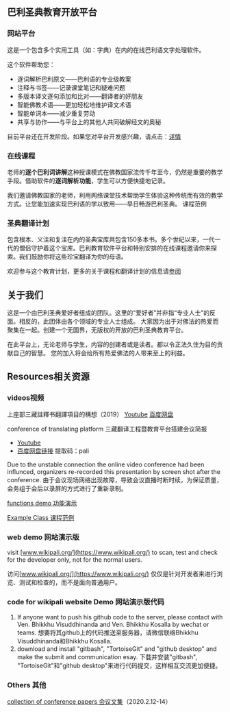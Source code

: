 
## 巴利圣典教育开放平台

### 网站平台

这是一个包含多个实用工具（如：字典）在内的在线巴利语文字处理软件。

这个软件帮助您：
- 逐词解析巴利原文——巴利语的专业级教案
- 注释与书签——记录课堂笔记和疑难问题
- 多版本译文逐句添加和比对——翻译者的好朋友
- 智能佛教术语——更加轻松地维护译文术语
- 智能单词本——减少重复劳动
- 共享与协作——与平台上的其他人共同破解经文的奥秘


目前平台还在开发阶段。如果您对平台开发感兴趣，请点击：[详情](development/join_us.md)
### 在线课程
老师的**逐个巴利词讲解**这种授课模式在佛教国家流传千年至今，仍然是重要的教学手段。借助软件的**逐词解析功能**，学生可以方便快捷地记录。

我们邀请佛教国家的老师，利用网络课堂技术帮助学生体验这种传统而有效的教学方式。让您能加速实现巴利语的学以致用——早日畅游巴利圣典。
课程范例
### 圣典翻译计划

包含根本、义注和复注在内的圣典宝库共包含150多本书。多个世纪以来，一代一代的僧侣守护着这个宝库。巴利教育软件平台和特别安排的在线课程邀请你来探索。我们鼓励你将这些珍宝翻译为你的母语。

欢迎参与这个教育计划，更多的关于课程和翻译计划的信息请[参阅](course/join_us.md)

## 关于我们
这是一个由巴利圣典爱好者组成的团队。这里的“爱好者”并非指“专业人士”的反面。相反的，此团体由各个领域的专业人士组成。
大家因为出于对佛法的热爱而聚集在一起。创建一个无国界，无版权的开放的巴利圣典教育平台。

在此平台上，无论老师与学生，内容的创建者或是读者。都以令正法久住为目的贡献自己的智慧。
您的加入将会给所有热爱佛法的人带来至上的利益。

## Resources相关资源
### videos视频
上座部三藏註釋书翻譯項目的構想（2019） [Youtube](https://www.youtube.com/playlist?list=PLgavmc8e-GuWR-FKOr-7RfnUSWX82ED0q)
[百度网盘](https://pan.baidu.com/s/1VW789wYHLNwA9VP21bmyJQ)


conference of translating platform 三藏翻译工程暨教育平台搭建会议简报 
- [Youtube](https://www.youtube.com/playlist?list=PL_1iJBQvNPFHT6UisME_cOSts5fFecK14)
- [百度网盘链接](https://pan.baidu.com/s/10_e7vYGyewy7_TIPgmht5A) 提取码：pali

Due to the unstable connection the online video conference had been influnced, organizers re-recorded this presentation by screen shot after the conference.
由于会议现场网络出现故障，导致会议直播时断时续，为保证质量，会务组于会后以录屏的方式进行了重新录制。

[functions demo 功能演示](https://www.youtube.com/playlist?list=PL_1iJBQvNPFFNLOaZh2u3VwDYUyJuK_xa)

[Example Class 课程范例](https://www.youtube.com/playlist?list=PL_1iJBQvNPFHwP1ZL4sbhtJTnYeMiEm29)


### web demo 网站演示版

visit [www.wikipali.org/](https://www.wikipali.org/) to scan, test and check for the developer only, not for the normal users.


访问[www.wikipali.org/](https://www.wikipali.org/) 仅仅是针对开发者来进行浏览、测试和检查的，而不是面向普通用户。

### code for wikipali website Demo 网站演示版代码
1. If anyone want to push his github code to the server, please contact with Ven. Bhikkhu Visuddhinanda and Ven. Bhikkhu Kosalla by wechat or teams.
想要将其github上的代码推送至服务器，请微信联络Bhikkhu Visuddhinanda和Bhikkhu Kosalla.
2. download and install "gitbash", "TortoiseGit" and "github desktop" and make the submit and communication esay.
下载并安装"gitbash", "TortoiseGit"和"github desktop"来进行代码提交，这样相互交流更加便捷。


### Others 其他

[collection of conference papers 会议文集](https://drive.google.com/file/d/1CDPKLXMUX30IXc27BeNleHI3uI5OhsFL/view?usp=sharing)（2020.2.12-14）
